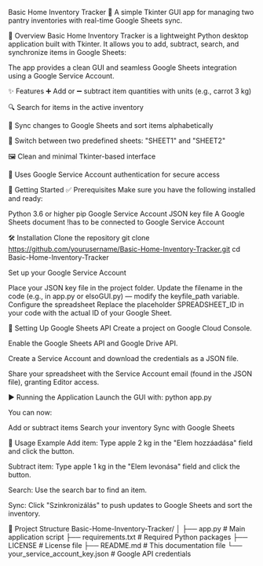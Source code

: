 Basic Home Inventory Tracker
🧺 A simple Tkinter GUI app for managing two pantry inventories with real-time Google Sheets sync.

📝 Overview
Basic Home Inventory Tracker is a lightweight Python desktop application built with Tkinter. It allows you to add, subtract, search, and synchronize items in Google Sheets:

The app provides a clean GUI and seamless Google Sheets integration using a Google Service Account.

✨ Features
➕ Add or ➖ subtract item quantities with units (e.g., carrot 3 kg)

🔍 Search for items in the active inventory

🔄 Sync changes to Google Sheets and sort items alphabetically

🔁 Switch between two predefined sheets: "SHEET1" and "SHEET2"

🖼️ Clean and minimal Tkinter-based interface

🔐 Uses Google Service Account authentication for secure access

🚀 Getting Started
✅ Prerequisites
Make sure you have the following installed and ready:

Python 3.6 or higher
pip
Google Service Account JSON key file
A Google Sheets document !has to be connected to Google Service Account

🛠️ Installation
Clone the repository
git clone https://github.com/yourusername/Basic-Home-Inventory-Tracker.git
cd Basic-Home-Inventory-Tracker

Set up your Google Service Account

Place your JSON key file in the project folder.
Update the filename in the code (e.g., in app.py or elsoGUI.py) — modify the keyfile_path variable.
Configure the spreadsheet
Replace the placeholder SPREADSHEET_ID in your code with the actual ID of your Google Sheet.

📄 Setting Up Google Sheets API
Create a project on Google Cloud Console.

Enable the Google Sheets API and Google Drive API.

Create a Service Account and download the credentials as a JSON file.

Share your spreadsheet with the Service Account email (found in the JSON file), granting Editor access.

▶️ Running the Application
Launch the GUI with:
python app.py

You can now:

Add or subtract items
Search your inventory
Sync with Google Sheets

🧪 Usage Example
Add item: Type apple 2 kg in the "Elem hozzáadása" field and click the button.

Subtract item: Type apple 1 kg in the "Elem levonása" field and click the button.

Search: Use the search bar to find an item.

Sync: Click "Szinkronizálás" to push updates to Google Sheets and sort the inventory.

📁 Project Structure
Basic-Home-Inventory-Tracker/
│
├── app.py                          # Main application script
├── requirements.txt                # Required Python packages
├── LICENSE                         # License file
├── README.md                       # This documentation file
└── your_service_account_key.json   # Google API credentials